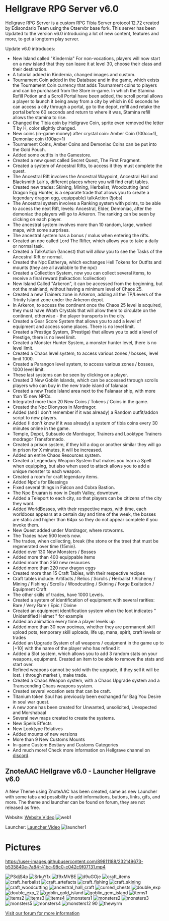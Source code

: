 # Hellgrave RPG Server v6.0

Hellgrave RPG Server is a custom RPG Tibia Server protocol 12.72 created by Edisondario Team using the Otservbr base fork.
This server has been Updated to the version v6.0 introducing a lot of new content, features and more, to get a longterm play server.

Update v6.0 introduces:

- New Island called "Kindernia" For non-vocations, players will now start on a new island that they can leave it at level 30, choose their class and their destination.
- A tutorial added in Kindernia, changed images and custom.
- Tournament Coin added in the Database and in the game, which exists the Tournament Coin currency that adds Tournament coins to players and can be purchased from the Store in-game. In which the Stamina Refill Potion and a Scroll Portal have been added, the scroll portal allows a player to launch it being away from a city by which in 60 seconds he can access a city through a portal, go to the depot, refill and retake the portal before 60 seconds and return to where it was, Stamina refill allows the stamina to rise.
- Changed the Tibia coin by Hellgrave Coin, sprite even removed the letter T by H, color slightly changed.
- New coins (in-game money) after crystal coin: Amber Coin (100cc=1), Demoniac coin (100ac=1)
- Tournament Coins, Amber Coins and Demoniac Coins can be put into the Gold Pouch.
- Added some outfits in the Gamestore.
- Created a new quest called Secret Quest, The First Fragment.
- Created a system of Ancestral Rifts, to access it they must complete the quest.
- The Ancestral Rift involves the Ancestral Waypoint, Ancestral Hall and Blacksmith Lair's, different places where you will find craft tables.
- Created new trades: Skining, Mining, Herbalist, Woodcutting (and Dragon Egg Hunter, is a separate trade that allows you to create a legendary dragon egg, equippable) talkAction (!jobs)
- The Ancestral system involves a Ranking system with points, to be able to access the next Rift, levels: Ancestral, Elder, Demoniac, after the demoniac the players will go to Arkeron. The ranking can be seen by clicking on each player.
- The ancestral system involves more than 10 random, large, worked maps, with some surprises.
- The ancestral system has a bonus / malus when entering the rifts.
- Created an npc called Lord The Rifter, which allows you to take a daily or normal task.
- Created a TalkAction (!ancest) that will allow you to see the Tasks of the Ancestral Rift or normal.
- Created the Npc Estherya, which exchanges Hell Tokens for Outfits and mounts (they are all available to the npc)
- Created a Collection System, now you can collect several items, to receive a final reward (talkaction: !collection)
- New Island Called "Arkeron", it can be accessed from the beginning, but not the mainland, without having a minimum level of Chaos 25.
- Created a new Trainers zone in Arkeron, adding all the TP/Levers of the Trinity Island zone under the Arkeron depot.
- In Arkeron, to access the continent once the Chaos 25 level is acquired, they must have Wrath Crystals that will allow them to circulate on the continent, otherwise - the player transports in the city.
- Created a Gear Score System that allows you to add a level of equipment and access some places. There is no level limit.
- Created a Prestige System, (Prestige) that allows you to add a level of Prestige, there is no level limit.
- Created a Monster Hunter System, a monster hunter level, there is no level limit.
- Created a Chaos level system, to access various zones / bosses, level limit 1000.
- Created a Parangon level system, to access various zones / bosses, 1000 level limit.
- These last systems can be seen by clicking on a player.
- Created 3 New Goblin Islands, which can be accessed through scrolls players who can buy in the new trade island of falanaar.
- Created a new Trade Island area next to the Falanaar ship, with more than 15 new NPCs.
- Integrated more than 20 New Coins / Tokens / Coins in the game.
- Created the Npc Dionysos in Mordragor.
- Added (and I don't remember if it was already) a Random outfit/addon script to new players.
- Added (I don't know if it was already) a system of tibia coins every 30 minutes online in the game.
- Temple, Depot, Subsuelo de Mordragor, Trainers and Looktype Trainers modragor Transformado.
- Created a prison system, if they kill a dog or another similar they will go in prison for X minutes, it will be increased.
- Added an entire Chaos Resources system.
- Created a Legendary Weapon System that makes you learn a Spell when equipping, but also when used to attack allows you to add a unique monster to each weapon.
- Created a room for craft legendary items.
- Added Npc's for Blessings
- Fixed several things in Falcon and Cobra Bastion.
- The Npc Eruaran is now in Death Valley, downtown.
- Added a Teleport to each city, so that players can be citizens of the city they want.
- Added WorldBosses, with their respective maps, with time, each worldboss appears at a certain day and time of the week, the bosses are static and higher than 64px so they do not appear complete if you invoke them.
- New Quest added under Mordragor, where rotworms.
- The Trades have 500 levels now.
- The trades, when collecting, break (the stone or the tree) that must be regenerated over time (15min).
- Added over 130 New Monsters / Bosses
- Added more than 400 equippable items
- Added more than 250 new resources
- Added more than 220 new dragon eggs
- Created more than 15 Craft Tables, with their respective recipes
- Craft tables include: Artifacts / Relics / Scrolls / Herbalist / Alchemy / Mining / Fishing / Scrolls / Woodcutting / Skining / Forge Exaltation / Equipment Craft
- The other skills of trades, have 1000 Levels.
- Created a system of identification of equipment with several rarities: Rare / Very Rare / Epic / Divine
- Created an equipment identification system when the loot indicates " Unidentified Helmet " for example
- Added an animation every time a player levels up
- Added more than 30 new pocimas, whether they are permanent skill upload pots, temporary skill uploads, life up, mana, spirit, craft levels or trades
- Added an Upgrade System of all weapons / equipment in the game up to [+10] with the name of the player who has refined it
- Added a Slot system, which allows you to add 3 random stats on your weapons, equipment. Created an item to be able to remove the stats and start over.
- Refined weapons cannot be sold with the upgrade, if they sell it will be lost. ( through market ), make trade.
- Created a Chaos Weapon system, with a Chaos Upgrade system and a Transcending Chaos weapons system.
- Created several vocation sets that can be craft.
- Titanium token Soul has previously been exchanged for Bag You Desire in soul war quest.
- A new zone has been created for Unwanted, unsolicited, Unexpected and Morshabaal
- Several new maps created to create the systems.
- New Spells Effects
- New Looktype Relatives
- Added mounts of new versions
- More than 9 New Customs Mounts
- In-game Custom Bestiary and Customs Categories
- And much more! Check more information on Hellgrave channel on [discord](https://discord.gg/hSECYHYfEd).


## ZnoteAAC Hellgrave v6.0 - Launcher Hellgrave v6.0

A New Theme using ZnoteAAC has been created, same as new Launcher with some tabs and possibility to add informations, buttons, links, gifs, and more.
The theme and launcher can be found on forum, they are not released as free.

Website:
[Website Video](https://user-images.githubusercontent.com/89811188/232148549-6c98c774-b932-440f-a90c-17200fbf1613.mp4)
![web1](https://user-images.githubusercontent.com/89811188/232151306-b349f7f9-a992-4cf2-845c-a37d721ddf3f.png)

Launcher:
[Launcher Video](https://user-images.githubusercontent.com/89811188/232149402-533861b1-c34a-4352-baa1-5fa1d39f0c3b.mp4)
![launcher1](https://user-images.githubusercontent.com/89811188/232151332-a2b4c4f5-0782-4b06-8aee-ebffc01fc654.png)


# Pictures

https://user-images.githubusercontent.com/89811188/232149673-b535840e-7a84-41bc-98c0-c042c9f07131.mp4

![PSdjS4p](https://user-images.githubusercontent.com/89811188/232151601-e6409fec-e2a9-4a93-a021-2b11878f64cf.png)
![SrkuYfx](https://user-images.githubusercontent.com/89811188/232151680-f0c6ce61-5b3f-4f25-9e7f-85365cc51f73.png)
![f9xMVBE](https://user-images.githubusercontent.com/89811188/232149883-95f2c41a-ce88-4396-80a0-09a838ff1819.png)
![d9uGOje](https://user-images.githubusercontent.com/89811188/232149920-82408b7d-8742-4d77-a9d5-9918328160b6.png)
![craft_items](https://user-images.githubusercontent.com/89811188/232149969-0ba90754-59ab-4b5c-a8e8-08e781840724.png)
![craft_herbalist](https://user-images.githubusercontent.com/89811188/232149998-3dca385a-665c-436d-9e90-3c8a8e05aeb3.png)
![craft_artefacts](https://user-images.githubusercontent.com/89811188/232150005-6abe9dcd-e6bd-4a34-b8b2-c3a2913634b6.png)
![craft_fishing](https://user-images.githubusercontent.com/89811188/232150026-235a1f8f-2d7e-4633-aaad-48b9de609ef9.png)
![craft_skining](https://user-images.githubusercontent.com/89811188/232150037-86c8e9e8-de7d-4b64-9afa-ed7f50cc0257.png)
![craft_woodcutting](https://user-images.githubusercontent.com/89811188/232150042-17a0a9d4-7fb7-4709-bf60-c51a660987e0.png)
![ancestral_hall_craft](https://user-images.githubusercontent.com/89811188/232150051-f7de808e-13a4-45a1-9360-9badcd5f7de5.png)
![cursed_chests](https://user-images.githubusercontent.com/89811188/232150066-5e18c4c2-e562-4ecf-ab68-fa773264513d.png)
![double_exp](https://user-images.githubusercontent.com/89811188/232150102-568744c8-2d8e-4cb6-8dca-a0dbf1257d68.png)
![double_exp_2](https://user-images.githubusercontent.com/89811188/232150113-45fc9ebf-e529-42b3-a290-969e3f48a14d.png)
![goblin_gold_island](https://user-images.githubusercontent.com/89811188/232150224-1a40ad4b-5f30-4776-9b69-6dd8aa7cdb44.png)
![goblin_gem_island](https://user-images.githubusercontent.com/89811188/232150232-f421de04-2a9b-4e6d-9f1a-8bbfc332628f.png)
![items1](https://user-images.githubusercontent.com/89811188/232150243-d3746041-93a2-4f31-9c62-e1ec9457a474.png)
![items2](https://user-images.githubusercontent.com/89811188/232150249-81ba55d6-49d8-4531-9218-bb4073af2b54.png)
![items3](https://user-images.githubusercontent.com/89811188/232150254-0f666c75-60b3-4aea-85c6-ba232c142524.png)
![items4](https://user-images.githubusercontent.com/89811188/232150260-51c3efe9-bfed-4be0-b86a-1e278a6ca178.png)
![monsters1](https://user-images.githubusercontent.com/89811188/232150266-bf8fbbcf-2549-4b6b-abb1-ba789db0e71d.png)
![monsters2](https://user-images.githubusercontent.com/89811188/232150273-7699b342-84d1-4853-83fc-a61da3c193a3.png)
![monsters3](https://user-images.githubusercontent.com/89811188/232150277-20e01ab6-8f31-4ddf-ae1b-0379df5f84b5.png)
![monsters5](https://user-images.githubusercontent.com/89811188/232150279-d6d53c7e-63eb-4eee-8ad9-3c827d4547be.png)
![monsters4](https://user-images.githubusercontent.com/89811188/232150287-9dfb9579-93fa-4665-b76b-6d11eccf5e69.png)
![monsters12 90](https://user-images.githubusercontent.com/89811188/232150294-dfed9035-c1e8-40cf-ba59-e12eedff5de6.png)
![thewyrm](https://user-images.githubusercontent.com/89811188/232150302-ef4ee7db-a382-4709-a53e-80a2bef68ef2.png)


[Visit our forum for more information](https://opengamescommunity.com)







